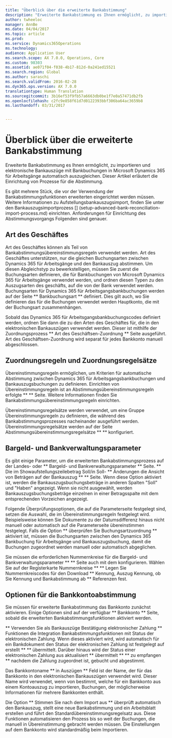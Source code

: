 ```yaml
---
title: "Überblick über die erweiterte Bankabstimmung"
description: "Erweiterte Bankabstimmung es Ihnen ermöglicht, zu importieren und elektronische Bankauszüge mit Bankbuchungen in Microsoft Dynamics 365 für Arbeitsgänge automatisch auszugleichen.  Dieser Artikel erläutert die Einrichtung von Prozesse für die Abstimmung."
author: twheeloc
manager: AnnBe
ms.date: 04/04/2017
ms.topic: article
ms.prod: 
ms.service: Dynamics365Operations
ms.technology: 
audience: Application User
ms.search.scope: AX 7.0.0, Operations, Core
ms.custom: 98303
ms.assetid: ae071f04-f038-4b17-812d-0a241ed15521
ms.search.region: Global
ms.author: saraschi
ms.search.validFrom: 2016-02-28
ms.dyn365.ops.version: AX 7.0.0
translationtype: Human Translation
ms.sourcegitcommit: 3b16ef53f9fb57a6663db0be1f7e0a57471db2fb
ms.openlocfilehash: c2fc9e858f61d7d0122393bbf306ba64ac3659b8
ms.lasthandoff: 03/31/2017


---
```


# <a name="advanced-bank-reconciliation-overview"></a>Überblick über die erweiterte Bankabstimmung

Erweiterte Bankabstimmung es Ihnen ermöglicht, zu importieren und elektronische Bankauszüge mit Bankbuchungen in Microsoft Dynamics 365 für Arbeitsgänge automatisch auszugleichen.  Dieser Artikel erläutert die Einrichtung von Prozesse für die Abstimmung.  

Es gibt mehrere Stück, die vor der Verwendung der Bankabstimmungsfunktionen erweiterten eingerichtet werden müssen. Weitere Informationen zu Aufstellungsbankauszugsimport, finden Sie unter den Bankauszugsimportprozess [] (setup-advanced-bank-reconciliation-import-process.md) einrichten.  Anforderungen für Einrichtung des Abstimmungsvorgangs Folgenden sind genauer.

## <a name="transaction-codes"></a>Art des Geschäftes
Art des Geschäftes können als Teil von Bankabstimmungsübereinstimmungsregeln verwendet werden.  Art des Geschäftes unterstützen, nur die gleichen Buchungsarten zwischen Dynamics 365 für Arbeitsgänge und den Bankauszug abstimmen.  Um diesen Abgleichstyp zu bewerkstelligen, müssen Sie zuerst die Buchungsarten definieren, die für Bankbuchungen von Microsoft Dynamics 365 für Arbeitsgänge verwendet werden, und ordnen diesen Typen zu den Auszugsarten des geschäfts, auf die von der Bank verwendet werden.  Buchungsarten für Dynamics 365 für Arbeitsgangsbankbuchungen werden auf der Seite ** Bankbuchungsart ** definiert.  Dies gilt auch, wo Sie definieren das für die Buchungen verwendet werden Hauptkonto, die mit der Buchungsart zusammenhängen. 

Sobald das Dynamics 365 für Arbeitsgangsbankbuchungscodes definiert werden, ordnen Sie dann die zu den Arten des Geschäftes für, die in den elektronischen Bankauszügen verwendet werden.  Dieser ist mithilfe der Zuordnungsprozess ** Art des Geschäftsen-Zuordnung ** Seite ausgeführt.  Art des Geschäftsen-Zuordnung wird separat für jedes Bankkonto manuell abgeschlossen.

## <a name="matching-rules-and-matching-rule-sets"></a>Zuordnungsregeln und Zuordnungsregelsätze
Übereinstimmungsregeln ermöglichen, um Kriterien für automatische Abstimmung zwischen Dynamics 365 für Arbeitsgangsbankbuchungen und Bankauszugsbuchungen zu definieren.  Einrichten von Übereinstimmungsregeln ist an Abstimmungsübereinstimmungsregeln erfolgte ** ** Seite.  Weitere Informationen finden Sie Bankabstimmungsübereinstimmungsregeln []( setup-bank-reconciliation-matching-rules.md) einrichten. 

Übereinstimmungsregelsätze werden verwendet, um eine Gruppe Übereinstimmungsregeln zu definieren, die während des Bankabstimmungsprozesses nacheinander ausgeführt werden.  Übereinstimmungsregelsätze werden auf der Seite Abstimmungsübereinstimmungsregelsätze ** ** konfiguriert.

## <a name="cash-and-bank-management-parameters"></a>Bargeld- und Bankverwaltungsparameter
Es gibt einige Parameter, um die erweiterten Bankabstimmungsprozess auf der Landes- oder ** Bargeld- und Bankverwaltungsparameter ** Seite.  ** Die im Showaufstellungszeilebetrag Soll/in Soll- ** Änderungen die Ansicht von Beträgen auf der Bankauszug ** ** Seite.  Wenn diese Option aktiviert ist, werden die Bankauszugsbuchungsbeträge in anderen Spalten "Soll" und "Haben" angezeigt.  Wenn sie nicht ausgewählt, werden Bankauszugsbuchungsbeträge einzelnen in einer Betragsspalte mit dem entsprechenden Vorzeichen angezeigt. 

Folgende Überprüfungsoptionen, die auf die Parameterseite festgelegt sind, setzen die Auswahl, die im Übereinstimmungsregeln festgelegt wird.  Beispielsweise können Sie Dokumente zu der Datumsdifferenz hinaus nicht manuell oder automatisch auf die Parameterseite übereinstimmen festgelegt.  Falls die Option ** überprüfen Sie Buchungsartzuordnung ** aktiviert ist, müssen die Buchungsarten zwischen den Dynamics 365 Bankbuchung für Arbeitsgänge und Bankauszugsbuchung, damit die Buchungen zugeordnet werden manuell oder automatisch abgeglichen. 

Sie müssen die erforderlichen Nummernkreise für die Bargeld- und Bankverwaltungsparameter ** ** Seite auch mit dem konfigurieren.  Wählen Sie auf der Registerkarte Nummernkreise ** ** Legen Sie Nummernkreiscodes für den Download ** Kennung, Auszug Kennung, ob Sie Kennung und Bankabstimmung ab ** Referenzen fest.

## <a name="bank-account-reconciliation-options"></a>Optionen für die Bankkontoabstimmung
Sie müssen für erweiterte Bankabstimmung das Bankkonto zunächst aktivieren.  Einige Optionen sind auf der verfügbar ** Bankkonto ** Seite, sobald die erweiterten Bankabstimmungsfunktionen aktiviert werden. 

** Verwenden Sie als Bankauszüge Bestätigung elektronischer Zahlung ** Funktionen die Integration Bankabstimmungsfunktionen mit Status der elektronischen Zahlung.  Wenn dieses aktiviert wird, wird automatisch für ein Bankdokument den Status der elektronischen Zahlung ist festgelegt auf erstellt ** ** übermittelt.  Darüber hinaus wird der Status einer elektronischen Zahlung aus aktualisiert ** übermittelt ** ** zu empfangen ** nachdem die Zahlung zugeordnet ist, gebucht und abgestimmt. 

Das Bankkontoname ** in Auszügen ** Feld ist der Name, der für das Bankkonto in den elektronischen Bankauszügen verwendet wird.  Dieser Name wird verwendet, wenn von bestimmt, welche für ein Bankkonto aus einem Kontoauszug zu importieren, Buchungen, der möglicherweise Informationen für mehrere Bankkonten enthält. 

Die Option ** Stimmen Sie nach dem Import aus ** überprüft automatisch den Bankauszug, stellt eine neue Bankabstimmung und ein Arbeitsblatt erstellen und führt den Standardübereinstimmungsregelsatz aus.  Diese Funktionen automatisieren den Prozess bis so weit der Buchungen, die manuell in Übereinstimmung gebracht werden müssen.  Die Einstellungen auf dem Bankkonto wird standardmäßig beim Importieren.



